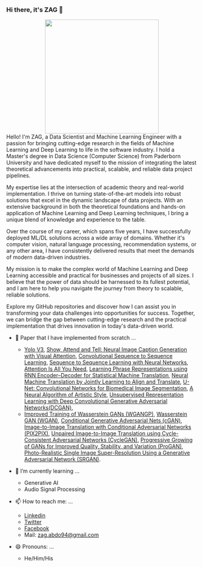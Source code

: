 ### Hi there, it's ZAG 👋
<div id="header" align="center">
  <img src="https://media.giphy.com/media/LaVp0AyqR5bGsC5Cbm/giphy.gif" width="300", height=300/>
</div>
Hello! I'm ZAG, a Data Scientist and Machine Learning Engineer with a passion for bringing cutting-edge research in the fields of Machine Learning and Deep Learning to life in the software industry. I hold a Master's degree in Data Science (Computer Science) from Paderborn University and have dedicated myself to the mission of integrating the latest theoretical advancements into practical, scalable, and reliable data project pipelines.

My expertise lies at the intersection of academic theory and real-world implementation. I thrive on turning state-of-the-art models into robust solutions that excel in the dynamic landscape of data projects. With an extensive background in both the theoretical foundations and hands-on application of Machine Learning and Deep Learning techniques, I bring a unique blend of knowledge and experience to the table.

Over the course of my career, which spans five years, I have successfully deployed ML/DL solutions across a wide array of domains. Whether it's computer vision, natural language processing, recommendation systems, or any other area, I have consistently delivered results that meet the demands of modern data-driven industries.

My mission is to make the complex world of Machine Learning and Deep Learning accessible and practical for businesses and projects of all sizes. I believe that the power of data should be harnessed to its fullest potential, and I am here to help you navigate the journey from theory to scalable, reliable solutions.

Explore my GitHub repositories and discover how I can assist you in transforming your data challenges into opportunities for success. Together, we can bridge the gap between cutting-edge research and the practical implementation that drives innovation in today's data-driven world.

- 🔭 Paper that I have implemented from scratch ...

  * [Yolo V3](https://github.com/zaghlol94/Yolo-V3), [Show, Attend and Tell: Neural Image Caption Generation with Visual Attention](https://github.com/zaghlol94/Image-captioning), 
[Convolutional Sequence to Sequence Learning](https://github.com/zaghlol94/Machine-translation-convolutional-seq2seq), [ Sequence to Sequence Learning with Neural Networks](https://github.com/zaghlol94/Machine-Translation-Seq2Seq), 
[Attention Is All You Need](https://github.com/zaghlol94/Machine-translation-seq2seq-transformers),
[Learning Phrase Representations using RNN Encoder–Decoder for Statistical Machine Translation](https://github.com/zaghlol94/Machine-Translation-seq2seq-phrase-representation),
[ Neural Machine Translation by Jointly Learning to Align and Translate](https://github.com/zaghlol94/Machine-translation-seq2seq-with-attention),
[U-Net: Convolutional Networks for Biomedical Image Segmentation](https://github.com/zaghlol94/semantic-segmentation-pytorch),
[A Neural Algorithm of Artistic Style](https://github.com/zaghlol94/neural-style-transfer-pytorch),
[Unsupervised Representation Learning with Deep Convolutional Generative Adversarial Networks(DCGAN)](https://github.com/zaghlol94/DCGAN-pytorch),
  * [Improved Training of Wasserstein GANs (WGANGP)](https://github.com/zaghlol94/WGANGP-pytorch),
[Wasserstein GAN (WGAN)](https://github.com/zaghlol94/WGAN-pytorch),
[Conditional Generative Adversarial Nets (cGAN)](https://github.com/zaghlol94/conditional-GAN-pytorch),
[Image-to-Image Translation with Conditional Adversarial Networks (PIX2PIX)](https://github.com/zaghlol94/PIX2PIX-pytorch),
[Unpaired Image-to-Image Translation using Cycle-Consistent Adversarial Networks (CycleGAN)](https://github.com/zaghlol94/CycleGAN-pytorch),
[Progressive Growing of GANs for Improved Quality, Stability, and Variation (ProGAN)](https://github.com/zaghlol94/ProGAN),
[Photo-Realistic Single Image Super-Resolution Using a Generative Adversarial Network (SRGAN)](https://github.com/zaghlol94/SRGAN-pytorch).


- 🌱 I’m currently learning ...

    * Generative AI 
    * Audio Signal Processing
- 📫 How to reach me: ...
  * [Linkedin](https://www.linkedin.com/in/mohamed-zaghlol-40115194/)
  * [Twitter](https://twitter.com/zaghlolliiight)
  * [Facebook](https://www.facebook.com/za8lollight/)
  * Mail: zag.abdo94@gmail.com

- 😄 Pronouns: ...
  
  * He/Him/His


<!--
**zaghlol94/zaghlol94** is a ✨ _special_ ✨ repository because its `README.md` (this file) appears on your GitHub profile.

Here are some ideas to get you started:

- 
- 🌱 I’m currently learning ...
- 👯 I’m looking to collaborate on ...
- 🤔 I’m looking for help with ...
- 💬 Ask me about ...
- 📫 How to reach me: ...
- 😄 Pronouns: ...
- ⚡ Fun fact: ...
-->
